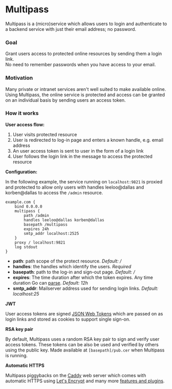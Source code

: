 Multipass
=========

Multipass is a (micro)service which allows users to login and authenticate to a backend service with just their email address; no password.


### Goal

Grant users access to protected online resources by sending them a login link.  
No need to remember passwords when you have access to your email.


### Motivation

Many private or intranet services aren't well suited to make available online. Using Multipass, the online service is protected and access can be granted on an individual basis by sending users an access token.


### How it works

__User access flow:__

1. User visits protected resource
2. User is redirected to log-in page and enters a known handle, e.g. email address
3. An user access token is sent to user in the form of a login link
4. User follows the login link in the message to access the protected resource


__Configuration:__

In the following example, the service running on `localhost:9821` is proxied and protected to allow only users with handles leeloo@dallas and korben@dallas to access the  `/admin` resource.

```
example.com {
	bind 0.0.0.0
	multipass {
		path /admin
		handles leeloo@dallas korben@dallas
		basepath /multipass
		expires 24h
		smtp_addr localhost:2525
	}
	proxy / localhost:9821
	log stdout
}
```

- __path__: path scope of the protect resource. _Default: /_
- __handles__: the handles which identify the users. _Required_
- __basepath__: path to the log-in and sign-out page. _Default: /_
- __expires__: The time duration after which the token expires. Any time duration Go can [parse][goduration]. _Default: 12h_
- __smtp_addr__: Mailserver address used for sending login links. _Default: localhost:25_


__JWT__

User access tokens are signed [JSON Web Tokens][jwt] which are passed on as login links and stored as cookies to support single sign-on.


__RSA key pair__

By default, Multipass uses a random RSA key pair to sign and verify user access tokens. These tokens can be also be used and verified by others using the public key. Made available at `[basepath]/pub.cer` when Multipass is running.


__Automatic HTTPS__

Multipass piggybacks on the [Caddy][caddy] web server which comes with automatic HTTPS using [Let's Encrypt][lets] and many more [features and plugins][caddydocs].



[lets]:https://letsencrypt.org
[caddy]:https://caddyserver.com
[caddydocs]:https://caddyserver.com/docs
[jwt]:https://jwt.io
[goduration]:https://golang.org/pkg/time/#ParseDuration